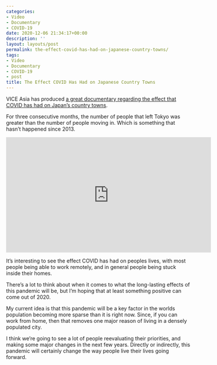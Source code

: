 ```yaml
---
categories:
- Video
- Documentary
- COVID-19
date: 2020-12-06 21:34:17+00:00
description: ''
layout: layouts/post
permalink: the-effect-covid-has-had-on-japanese-country-towns/
tags:
- Video
- Documentary
- COVID-19
- post
title: The Effect COVID Has Had on Japanese Country Towns
---
```


VICE Asia has produced [a great documentary regarding the effect that COVID has had on Japan’s country towns](https://www.youtube.com/watch?v=csBr5pO_Gfk&feature=youtu.be).

For three consecutive months, the number of people that left Tokyo was greater than the number of people moving in. Which is something that hasn’t happened since 2013.

<iframe width="560" height="315" src="https://www.youtube.com/embed/csBr5pO_Gfk" frameborder="0" allow="accelerometer; autoplay; clipboard-write; encrypted-media; gyroscope; picture-in-picture" allowfullscreen></iframe>

It’s interesting to see the effect COVID has had on peoples lives, with most people being able to work remotely, and in general people being stuck inside their homes.

There’s a lot to think about when it comes to what the long-lasting effects of this pandemic will be, but I’m hoping that at least something positive can come out of 2020.

My current idea is that this pandemic will be a key factor in the worlds population becoming more sparse than it is right now. Since, if you can work from home, then that removes one major reason of living in a densely populated city.

I think we’re going to see a lot of people reevaluating their priorities, and making some major changes in the next few years. Directly or indirectly, this pandemic will certainly change the way people live their lives going forward.